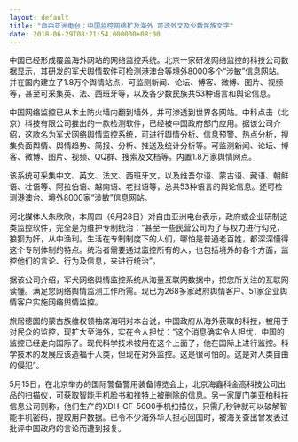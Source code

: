 ```yaml
---
layout: default
title: "自由亚洲电台：中国监控网络扩及海外 可滤外文及少数民族文字"
date: 2018-06-29T08:21:54.000000+08:00
---
```


中国已经形成覆盖海外网站的网络监控系统。北京一家研发网络监控的科技公司数据显示，其研发的军犬舆情软件可检测港澳台等境外8000多个“涉敏”信息网站。并在国内建立了1.8万个舆情站点，可监测新闻、论坛、博客、微博、图片、视频等，甚至可采集英、法、西班牙等，以及各少数民族共53种语言和舆论信息。

中国网络监控已从本土防火墙内翻到墙外，并可渗透到世界各网站。中科点击（北京）科技有限公司推出的一款检测软件，已经被中国政府部门应用。据该公司介绍，这款名为军犬网络舆情监控系统，可进行舆情分析、信息预警、热点分析，搜集负面舆情、舆情趋势、简报、分析、推送及统计分析等。可监测新闻、论坛、博客、微博、图片、视频、QQ群、搜索及文档等。内置1.8万家舆情网点。

该系统可采集中文、英文、法文、西班牙文，以及维吾尔语、蒙古语、藏语、朝鲜语、壮语等、阿拉伯语、越南语、老挝语等，总共53种语言的舆论信息。还可检测港澳台、境外8000家“涉敏”信息网站。

河北媒体人朱欣欣，本周四（6月28日）对自由亚洲电台表示，政府或企业研制这类监控软件，完全是为维护专制统治：“甚至一些民营公司为了与权力进行勾兑，狼狈为奸，从中渔利。生活在专制制度下的人们，哪怕是普通老百姓，都深深懂得这个专制体制的特点。统治者需要通过监控所有的人，也包括境外的各个方面，监控他们的言论、行为及信息，来进行统治”。

据该公司介绍，军犬网络舆情监控系统从海量互联网数据中，把您所关注的互联网读懂。满足您网络舆情监测工作所需。现已为268多家政府舆情客户、51家企业舆情客户实施网络舆情监控。

旅居德国的蒙古族维权领袖席海明对本台说，中国政府从海外获取的科技，被用于对民众的监控，现扩大至海外，实在令人担忧：“这个消息确实令人担忧，中国的监控已经走向国际了。现代科学技术被用在这个上面了，他在国际上进行监控。科学技术的发展应该造福于人类，但现在对外监控。这是很可怕的。这是对人类自由的侵犯”。

5月15日，在北京举办的国际警备警用装备博览会上，北京海鑫科金高科技公司出品的扫描仪，可获取智能手机脸书和推特上被删除的信息。另一家厦门美亚柏科技信息公司则称，他们生产的XDH-CF-5600手机扫描仪，只需几秒钟就可以破解智能手机密码，提取用户数据。已令不少海外华人担心回国时，被海关查出曾发表过批评中国政府的言论而遭到报复。

